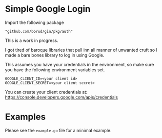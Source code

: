 # Simple Google Login

Import the following package

    "github.com/borud/gin/pkg/auth"

This is a work in progress.  

I got tired of baroque libraries that pull inn all manner of unwanted
cruft so I made a bare bones library to log in using Google.

This assumes you have your credentials in the environment, so make
sure you have the following environment variables set.

    GOOGLE_CLIENT_ID=<your client id>
	GOOGLE_CLIENT_SECRET=<your client secret>

You can create your client credentials at:
https://console.developers.google.com/apis/credentials

# Examples

Please see the `example.go` file for a minimal example.
